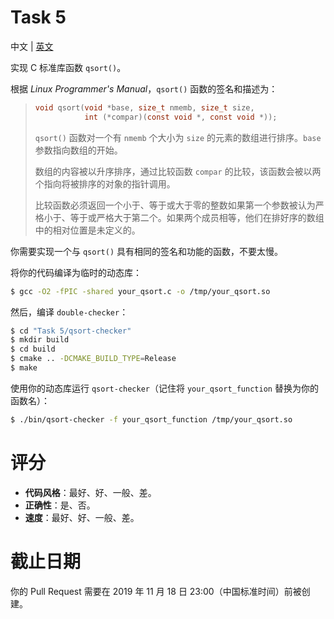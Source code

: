 # Task 5
中文 | [英文](README.md)

实现 C 标准库函数 `qsort()`。

根据 *Linux Programmer's Manual*，`qsort()` 函数的签名和描述为：

> ```c
> void qsort(void *base, size_t nmemb, size_t size,
>            int (*compar)(const void *, const void *));
> ```
>
> `qsort()` 函数对一个有 `nmemb` 个大小为 `size` 的元素的数组进行排序。`base` 参数指向数组的开始。
>
> 数组的内容被以升序排序，通过比较函数 `compar` 的比较，该函数会被以两个指向将被排序的对象的指针调用。
>
> 比较函数必须返回一个小于、等于或大于零的整数如果第一个参数被认为严格小于、等于或严格大于第二个。如果两个成员相等，他们在排好序的数组中的相对位置是未定义的。

你需要实现一个与 `qsort()` 具有相同的签名和功能的函数，不要太慢。

将你的代码编译为临时的动态库：

```bash
$ gcc -O2 -fPIC -shared your_qsort.c -o /tmp/your_qsort.so
```

然后，编译 `double-checker`：

```bash
$ cd "Task 5/qsort-checker"
$ mkdir build
$ cd build
$ cmake .. -DCMAKE_BUILD_TYPE=Release
$ make
```

使用你的动态库运行 `qsort-checker`（记住将 `your_qsort_function` 替换为你的函数名）：

```bash
$ ./bin/qsort-checker -f your_qsort_function /tmp/your_qsort.so
```

# 评分
* **代码风格**：最好、好、一般、差。
* **正确性**：是、否。
* **速度**：最好、好、一般、差。

# 截止日期
你的 Pull Request 需要在 2019 年 11 月 18 日 23:00（中国标准时间）前被创建。
